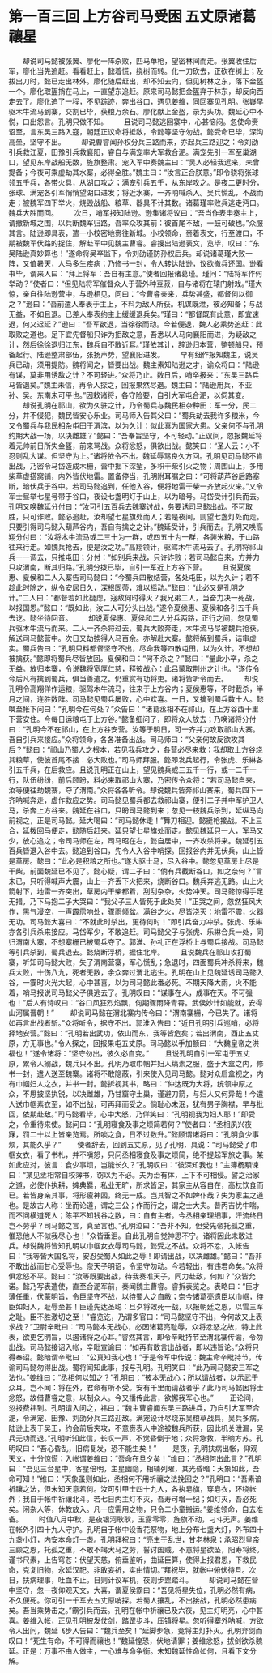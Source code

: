 # 第一百三回 上方谷司马受困 五丈原诸葛禳星



　　却说司马懿被张翼、廖化一阵杀败，匹马单枪，望密林间而走。张翼收住后军，廖化当先追赶。看看赶上，懿着慌，绕树而转。化一刀砍去，正砍在树上；及拔出刀时，懿已走出林外。廖化随后赶出，却不知去向，但见树林之东，落下金盔一个。廖化取盔捎在马上，一直望东追赶。原来司马懿把金盔弃于林东，却反向西走去了。廖化追了一程，不见踪迹，奔出谷口，遇见姜维，同回寨见孔明。张嶷早驱木牛流马到寨，交割已毕，获粮万余石。廖化献上金盔，录为头功。魏延心中不悦，口出怨言。孔明只做不知。
　　且说司马懿逃回寨中，心甚恼闷。忽使命赍诏至，言东吴三路入寇，朝廷正议命将抵敌，令懿等坚守勿战。懿受命已毕，深沟高垒，坚守不出。
　　却说曹睿闻孙权分兵三路而来，亦起兵三路迎之：令刘劭引兵救江夏，田豫引兵救襄阳，睿自与满宠率大军救合淝。满宠先引一军至巢湖口，望见东岸战船无数，旌旗整肃。宠入军中奏魏主曰：“吴人必轻我远来，未曾提备；今夜可乘虚劫其水寨，必得全胜。”魏主曰：“汝言正合朕意。”即令骁将张球领五千兵，各带火具，从湖口攻之；满宠引兵五千，从东岸攻之。是夜二更时分，张球、满宠各引军悄悄望湖口进发；将近水寨，一齐呐喊杀入。吴兵慌乱，不战而走；被魏军四下举火，烧毁战船、粮草、器具不计其数。诸葛瑾率败兵逃走沔口。魏兵大胜而回。
　　次日，哨军报知陆逊。逊集诸将议曰：“吾当作表申奏主上，请撤新城之围，以兵断魏军归路，吾率众攻其前：彼首尾不敌，一鼓可破也。”众服其言。陆逊即具表，遣一小校密地赍往新城。小校领命，赍着表文，行至渡口，不期被魏军伏路的捉住，解赴军中见魏主曹睿。睿搜出陆逊表文，览毕，叹曰：“东吴陆逊真妙算也！”遂命将吴卒监下，令刘劭谨防孙权后兵。却说诸葛瑾大败一阵，又值暑天，人马多生疾病；乃修书一封，令人转达陆逊，议欲撤兵还国。逊看书毕，谓来人曰：“拜上将军：吾自有主意。”使者回报诸葛瑾。瑾问：“陆将军作何举动？”使者曰：“但见陆将军催督众人于营外种豆菽，自与诸将在辕门射戏。”瑾大惊，亲自往陆逊营中，与逊相见，问曰：“今曹睿亲来，兵势甚盛，都督何以御之？”逊曰：“吾前遣人奉表于主上，不料为敌人所获。机谋既泄，彼必知备；与战无益，不如且退。已差人奉表约主上缓缓退兵矣。”瑾曰：“都督既有此意，即宜速退，何又迟延？”逊曰：“吾军欲退，当徐徐而动。今若便退，魏人必乘势追赶：此取败之道也。足下宜先督船只诈为拒敌之意，吾悉以人马向襄阳而进，为疑敌之计，然后徐徐退归江东，魏兵自不敢近耳。”瑾依其计，辞逊归本营，整顿船只，预备起行。陆逊整肃部伍，张扬声势，望襄阳进发。
　　早有细作报知魏主，说吴兵已动，须用提防。魏将闻之，皆要出战。魏主素知陆逊之才，谕众将曰：“陆逊有谋，莫非用诱敌之计？不可轻进。”众将乃止。数日后，哨卒报来：“东吴三路兵马皆退矣。”魏主未信，再令人探之，回报果然尽退。魏主曰：“陆逊用兵，不亚孙、吴。东南未可平也。”因敕诸将，各守险要，自引大军屯合淝，以伺其变。
　　却说孔明在祁山，欲为久驻之计，乃令蜀兵与魏民相杂种田：军一分，民二分，并不侵犯，魏民皆安心乐业。司马师入告其父曰：“蜀兵劫去我许多粮米，今又令蜀兵与我民相杂屯田于渭滨，以为久计：似此真为国家大患。父亲何不与孔明约期大战一场，以决雌雄？”懿曰：“吾奉旨坚守，不可轻动。”正议间，忽报魏延将着元帅前日所失金盔，前来骂战。众将忿怒，俱欲出战。懿笑曰：“圣人云：小不忍则乱大谋。但坚守为上。”诸将依令不出。魏延辱骂良久方回。孔明见司马懿不肯出战，乃密令马岱造成木栅，营中掘下深堑，多积干柴引火之物；周围山上，多用柴草虚搭窝铺，内外皆伏地雷。置备停当，孔明附耳嘱之曰：“可将葫芦谷后路塞断，暗伏兵于谷中。若司马懿追到，任他入谷，便将地雷干柴一齐放起火来。”又令军士昼举七星号带于谷口，夜设七盏明灯于山上，以为暗号。马岱受计引兵而去。孔明又唤魏延分付曰：“汝可引五百兵去魏寨讨战，务要诱司马懿出战。不可取胜，只可诈败。懿必追赶，汝却望七星旗处而入；若是夜间，则望七盏灯处而走。只要引得司马懿入葫芦谷内，吾自有擒之之计。”魏延受计，引兵而去。孔明又唤高翔分付曰：“汝将木牛流马或二三十为一群，或四五十为一群，各装米粮，于山路往来行走。如魏兵抢去，便是汝之功。”高翔领计，驱驾木牛流马去了。孔明将祁山兵一一调去，只推屯田；分付：“如别兵来战，只许诈败；若司马懿自来，方并力只攻渭南，断其归路。”孔明分拨已毕，自引一军近上方谷下营。
　　且说夏侯惠、夏侯和二人入寨告司马懿曰：“今蜀兵四散结营，各处屯田，以为久计；若不趁此时除之，纵令安居日久，深根固蒂，难以摇动。”懿曰：“此必又是孔明之计。”二人曰：“都督若如此疑虑，寇敌何时得灭？我兄弟二人，当奋力决一死战，以报国恩。”懿曰：“既如此，汝二人可分头出战。”遂令夏侯惠、夏侯和各引五千兵去讫。懿坐待回音。
　　却说夏侯惠、夏侯和二人分兵两路，正行之间，忽见蜀兵驱木牛流马而来。二人一齐杀将过去，蜀兵大败奔走，木牛流马尽被魏兵抢获，解送司马懿营中。次日又劫掳得人马百余。亦解赴大寨。懿将解到蜀兵，诘审虚实。蜀兵告曰：“孔明只料都督坚守不出，尽命我等四散屯田，以为久计。不想却被擒获。”懿即将蜀兵尽皆放回。夏侯和曰：“何不杀之？”懿曰：“量此小卒，杀之无益。放归本寨，令说魏将宽厚仁慈，释彼战心：此吕蒙取荆州之计也。“遂传令今后凡有擒到蜀兵，俱当善遣之。仍重赏有功将吏。诸将皆听令而去。
　　却说孔明令高翔佯作运粮，驱驾木牛流马，往来于上方谷内；夏侯惠等，不时截杀，半月之间，连胜数阵。司马懿见蜀兵屡败，心中欢喜。一日，又擒到蜀兵数十人。懿唤至帐下问曰：“孔明今在何处？”众告曰：“诸葛丞相不在祁山，在上方谷西十里下营安住。今每日运粮屯于上方谷。”懿备细问了，即将众人放去；乃唤诸将分付曰：“孔明今不在祁山，在上方谷安营。汝等于明日，可一齐并力攻取祁山大寨。吾自引兵来接应。”众将领命，各各准备出战。司马师曰：“父亲何故反欲攻其后？”懿曰：“祁山乃蜀人之根本，若见我兵攻之，各营必尽来救；我却取上方谷烧其粮草，使彼首尾不接：必大败也。”司马师拜服。懿即发兵起行，令张虎、乐綝各引五千兵，在后救应。且说孔明正在山上，望见魏兵或三五千一行，或一二千一行，队伍纷纷，前后顾盼，料必来取祁山大寨，乃密传令众将：“若司马懿自来，汝等便往劫魏寨，夺了渭南。”众将各各听令。却说魏兵皆奔祁山寨来，蜀兵四下一齐呐喊奔走，虚作救应之势。司马懿见蜀兵都去救祁山寨，便引二子并中军护卫人马，杀奔上方谷来。魏延在谷口，只盼司马懿到来；忽见一枝魏兵杀到，延纵马向前视之，正是司马懿。延大喝曰：“司马懿休走！”舞刀相迎。懿挺枪接战。不上三合，延拨回马便走，懿随后赶来。延只望七星旗处而走。懿见魏延只一人，军马又少，放心追之；令司马师在左，司马昭在右，懿自居中，一齐攻杀将来。魏延引五百兵皆退入谷中去。懿追到谷口，先令人入谷中哨探。回报谷内并无伏兵，山上皆是草房。懿曰：“此必是积粮之所也。”遂大驱士马，尽入谷中。懿忽见草房上尽是干柴，前面魏延已不见了。懿心疑，谓二子曰：“倘有兵截断谷口，如之奈何？”言未已，只听得喊声大震，山上一齐丢下火把来，烧断谷口。魏兵奔逃无路。山上火箭射下，地雷一齐突出，草房内干柴都着，刮刮杂杂，火势冲天。司马懿惊得手足无措，乃下马抱二子大哭曰：“我父子三人皆死于此处矣！”正哭之间，忽然狂风大作，黑气漫空，一声霹雳响处，骤雨倾盆。满谷之火，尽皆浇灭：地雷不震，火器无功。司马懿大喜曰：“不就此时杀出，更待何时！”即引兵奋力冲杀。张虎、乐綝亦各引兵杀来接应。马岱军少，不敢追赶。司马懿父子与张虎、乐綝合兵一处，同归渭南大寨，不想寨栅已被蜀兵夺了。郭淮、孙礼正在浮桥上与蜀兵接战。司马懿等引兵杀到，蜀兵退去。懿烧断浮桥，据住北岸。
　　且说魏兵在祁山攻打蜀寨，听知司马懿大败，失了渭南营寨，军心慌乱；急退时，四面蜀兵冲杀将来，魏兵大败，十伤八九，死者无数，余众奔过渭北逃生。孔明在山上见魏延诱司马懿入谷，一霎时火光大起，心中甚喜，以为司马懿此番必死。不期天降大雨，火不能着，哨马报说司马懿父子俱逃去了。孔明叹曰：“谋事在人，成事在天。不可强也！”后人有诗叹曰：“谷口风狂烈焰飘，何期骤雨降青霄。武侯妙计如能就，安得山河属晋朝！”
　　却说司马懿在渭北寨内传令曰：“渭南寨栅，今已失了。诸将如再言出战者斩。”众将听令，据守不出。郭淮入告曰：“近日孔明引兵巡哨，必将择地安营。”懿曰：“孔明若出武功，依山而东，我等皆危矣；若出渭南，西止五丈原，方无事也。”令人探之，回报果屯五丈原。司马懿以手加额曰：“大魏皇帝之洪福也！”遂令诸将：“坚守勿出，彼久必自变。”
　　且说孔明自引一军屯于五丈原，累令人搦战，魏兵只不出。孔明乃取巾帼并妇人缟素之服，盛于大盒之内，修书一封，遣人送至魏寨。诸将不敢隐蔽，引来使入见司马懿。懿对众启盒视之，内有巾帼妇人之衣，并书一封。懿拆视其书，略曰：“仲达既为大将，统领中原之众，不思披坚执锐，以决雌雄，乃甘窟守土巢，谨避刀箭，与妇人又何异哉！今遣人送巾帼素衣至，如不出战，可再拜而受之。倘耻心未泯，犹有男子胸襟，早与批回，依期赴敌。”司马懿看毕，心中大怒，乃佯笑曰：“孔明视我为妇人耶！”即受之，令重待来使。懿问曰：“孔明寝食及事之烦简若何？”使者曰：“丞相夙兴夜寐，罚二十以上皆亲览焉。所啖之食，日不过数升。”懿顾谓诸将曰：“孔明食少事烦，其能久乎？”
　　使者辞去，回到五丈原，见了孔明，具说：“司马懿受了巾帼女衣，看了书札，并不嗔怒，只问丞相寝食及事之烦简，绝不提起军旅之事。某如此应对，彼言：食少事烦，岂能长久？”孔明叹曰：“彼深知我也！”主簿杨顒谏曰：“某见丞相常自校簿书，窃以为不必。夫为治有体，上下不可相侵。譬之治家之道，必使仆执耕，婢典爨，私业无旷，所求皆足，其家主从容自在，高枕饮食而已。若皆身亲其事，将形疲神困，终无一成。岂其智之不如婢仆哉？失为家主之道也。是故古人称：坐而论道，谓之三公；作而行之，谓之士大夫。昔丙吉忧牛喘，而不问横道死人；陈平不知钱谷之数，曰：自有主者。今丞相亲理细事，汗流终日岂不劳乎？司马懿之言，真至言也。”孔明泣曰：“吾非不知。但受先帝托孤之重，惟恐他人不似我尽心也！”众皆垂泪。自此孔明自觉神思不宁。诸将因此未敢进兵。却说魏将皆知孔明以巾帼女衣辱司马懿，懿受之不战。众将不忿，入帐告曰：“我等皆大国名将，安忍受蜀人如此之辱！即请出战，以决雌雄。”懿曰：“吾非不敢出战而甘心受辱也。奈天子明诏，令坚守勿动。今若轻出，有违君命矣。”众将俱忿怒不平。懿曰：“汝等既要出战，待我奏准天子，同力赴敌，何如？”众皆允诺。懿乃写表遣使，直至合淝军前，奏闻魏主曹睿。睿拆表览之。表略曰：“臣才薄任重，伏蒙明旨，令臣坚守不战，以待蜀人之自敝；奈今诸葛亮遗臣以巾帼，待臣如妇人，耻辱至甚！臣谨先达圣聪：旦夕将效死一战，以报朝廷之恩，以雪三军之耻。臣不胜激切之至！”睿览讫，乃谓多官曰：“司马懿坚守不出，今何故又上表求战？”卫尉辛毗曰：“司马懿本无战心，必因诸葛亮耻辱，众将忿怒之故，特上此表，欲更乞明旨，以遏诸将之心耳。”睿然其言，即令辛毗持节至渭北寨传谕，令勿出战。司马懿接诏入帐，辛毗宣谕曰：“如再有敢言出战者，即以违旨论。”众将只得奉诏。懿暗谓辛毗曰：“公真知我心也！”于是令军中传说：魏主命辛毗持节，传谕司马懿勿得出战。蜀将闻知此事，报与孔明。孔明笑曰：“此乃司马懿安三军之法也。”姜维曰：“丞相何以知之？”孔明曰：“彼本无战心；所以请战者，以示武于众耳。岂不闻：将在外，君命有所不受。安有千里而请战者乎？此乃司马懿因将士忿怒，故借曹睿之意，以制众人。今又播传此言，欲懈我军心也。”
　　正论间，忽报费祎到。孔明请入问之，祎曰：“魏主曹睿闻东吴三路进兵，乃自引大军至合淝，令满宠、田豫、刘劭分兵三路迎敌。满宠设计尽烧东吴粮草战具，吴兵多病。陆逊上表于吴王，约会前后夹攻，不意赍表人中途被魏兵所获，因此机关泄漏，吴兵无功而退。”孔明听知此信，长叹一声，不觉昏倒于地；众将急救，半晌方苏。孔明叹曰：“吾心昏乱，旧病复发，恐不能生矣！”
　　是夜，孔明扶病出帐，仰观天文，十分惊慌；入帐谓姜维曰：“吾命在旦夕矣！”维曰：“丞相何出此言？”孔明曰：“吾见三台星中，客星倍明，主星幽隐，相辅列曜，其光昏暗：天象如此，吾命可知！”维曰：“天象虽则如此，丞相何不用祈禳之法挽回之？”孔明曰：“吾素谙祈禳之法，但未知天意若何。汝可引甲士四十九人，各执皂旗，穿皂衣，环绕帐外；我自于帐中祈禳北斗。若七日内主灯不灭，吾寿可增一纪；如灯灭，吾必死矣。闲杂人等，休教放入。凡一应需用之物，只令二小童搬运。”姜维领命，自去准备。
　　时值八月中秋，是夜银河耿耿，玉露零零，旌旗不动，刁斗无声。姜维在帐外引四十九人守护。孔明自于帐中设香花祭物，地上分布七盏大灯，外布四十九盏小灯，内安本命灯一盏。孔明拜祝曰：“亮生于乱世，甘老林泉；承昭烈皇帝三顾之恩，托孤之重，不敢不竭犬马之劳，誓讨国贼。不意将星欲坠，阳寿将终。谨书尺素，上告穹苍：伏望天慈，俯垂鉴听，曲延臣算，使得上报君恩，下救民命，克复旧物，永延汉祀。非敢妄祈，实由情切。”拜祝毕，就帐中俯伏待旦。次日，扶病理事，吐血不止。日则计议军机，夜则步罡踏斗。
　　却说司马懿在营中坚守，忽一夜仰观天文，大喜，谓夏侯霸曰：“吾见将星失位，孔明必然有病，不久便死。你可引一千军去五丈原哨探。若蜀人攘乱，不出接战，孔明必然患病矣。吾当乘势击之。”霸引兵而去。孔明在帐中祈禳已及六夜，见主灯明亮，心中甚喜。姜维入帐，正见孔明披发仗剑，踏罡步斗，压镇将星。忽听得寨外呐喊，方欲令人出问，魏延飞步入告曰：“魏兵至矣！”延脚步急，竟将主灯扑灭。孔明弃剑而叹曰！“死生有命，不可得而禳也！”魏延惶恐，伏地请罪；姜维忿怒，拔剑欲杀魏延。正是：万事不由人做主，一心难与命争衡。未知魏延性命如何，且看下文分解。


